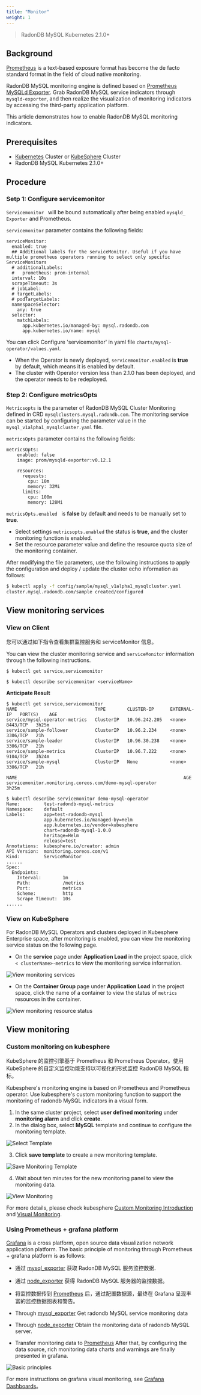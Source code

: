 ```yaml
---
title: "Monitor"
weight: 1
---
```


> RadonDB MySQL Kubernetes 2.1.0+

## Background
[Prometheus](https://prometheus.io/) is a text-based exposure format has become the de facto standard format in the field of cloud native monitoring.

RadonDB MySQL monitoring engine is defined based on [Prometheus MySQLd Exporter](https://github.com/prometheus/mysqld_exporter). Grab RadonDB MySQL service indicators through `mysqld-exporter`, and then realize the visualization of monitoring indicators by accessing the third-party application platform.

This article demonstrates how to enable RadonDB MySQL monitoring indicators.

## Prerequisites

- [Kubernetes](../install/kubernetes.md) Cluster or [KubeSphere](../install/kubesphere.md) Cluster
- RadonDB MySQL Kubernetes 2.1.0+

## Procedure

### Setp 1:  Configure servicemonitor

`Servicemonitor ` will be bound automatically after being enabled ` mysqld_ Exporter ` and Prometheus.

`servicemonitor` parameter contains the following fields:

```shell
serviceMonitor:
  enabled: true
  ## Additional labels for the serviceMonitor. Useful if you have multiple prometheus operators running to select only specific ServiceMonitors
  # additionalLabels:
  #   prometheus: prom-internal
  interval: 10s
  scrapeTimeout: 3s
  # jobLabel:
  # targetLabels:
  # podTargetLabels:
  namespaceSelector:
    any: true
  selector:
    matchLabels:
      app.kubernetes.io/managed-by: mysql.radondb.com
      app.kubernetes.io/name: mysql
```

You can click Configure 'servicemonitor' in yaml file `charts/mysql-operator/values.yaml`.

- When the Operator is newly deployed, `servicemonitor.enabled` is **true** by default, which means it is enabled by default.
- The cluster with Operator version less than 2.1.0 has been deployed, and the operator needs to be redeployed.

### Step 2: Configure metricsOpts

`Metricsopts` is the parameter of RadonDB MySQL Cluster Monitoring defined in CRD `mysqlclusters.mysql.radondb.com`. The monitoring service can be started by configuring the parameter value in the `mysql_v1alpha1_mysqlcluster.yaml` file.

`metricsOpts` parameter contains the following fields:

```shell
metricsOpts:
    enabled: false  
    image: prom/mysqld-exporter:v0.12.1

    resources:
      requests:
        cpu: 10m
        memory: 32Mi
      limits:
        cpu: 100m
        memory: 128Mi
```

`metricsOpts.enabled ` is **false** by default and needs to be manually set to **true**.

- Select settings `metricsopts.enabled` the status is **true**, and the cluster monitoring function is enabled.
- Set the resource parameter value and define the resource quota size of the monitoring container.

After modifying the file parameters, use the following instructions to apply the configuration and deploy / update the cluster echo information as follows:

```bash
$ kubectl apply -f config/sample/mysql_v1alpha1_mysqlcluster.yaml
cluster.mysql.radondb.com/sample created/configured
```

## View monitoring services

### View on Client

您可以通过如下指令查看集群监控服务和 serviceMonitor 信息。

You can view the cluster monitoring service and `serviceMonitor` information through the following instructions.

```shell
$ kubectl get service,servicemonitor

$ kubectl describe servicemonitor <serviceName>
```

**Anticipate Result**

```shell
$ kubectl get service,servicemonitor
NAME                             TYPE        CLUSTER-IP      EXTERNAL-IP   PORT(S)    AGE
service/mysql-operator-metrics   ClusterIP   10.96.242.205   <none>        8443/TCP   3h25m
service/sample-follower          ClusterIP   10.96.2.234     <none>        3306/TCP   21h
service/sample-leader            ClusterIP   10.96.30.238    <none>        3306/TCP   21h
service/sample-metrics           ClusterIP   10.96.7.222     <none>        9104/TCP   3h24m
service/sample-mysql             ClusterIP   None            <none>        3306/TCP   21h

NAME                                                              AGE
servicemonitor.monitoring.coreos.com/demo-mysql-operator          3h25m

$ kubectl describe servicemonitor demo-mysql-operator 
Name:         test-radondb-mysql-metrics
Namespace:    default
Labels:       app=test-radondb-mysql
              app.kubernetes.io/managed-by=Helm
              app.kubernetes.io/vendor=kubesphere
              chart=radondb-mysql-1.0.0
              heritage=Helm
              release=test
Annotations:  kubesphere.io/creator: admin
API Version:  monitoring.coreos.com/v1
Kind:         ServiceMonitor
......
Spec:
  Endpoints:
    Interval:        1m
    Path:            /metrics
    Port:            metrics
    Scheme:          http
    Scrape Timeout:  10s
......
```

### View on KubeSphere

For RadonDB MySQL Operators and clusters deployed in Kubesphere Enterprise space, after monitoring is enabled, you can view the monitoring service status on the following page.

- On the **service** page under **Application Load** in the project space, click `< clusterName>-metrics` to view the monitoring service information.

![View monitoring services](https://dbg-files.pek3b.qingstor.com/radondb_website/docs/features/monitoring/monitor_service.png)

- On the **Container Group** page under **Application Load** in the project space, click the name of a container to view the status of `metrics` resources in the container.

![View monitoring resource status](https://dbg-files.pek3b.qingstor.com/radondb_website/docs/features/monitoring/pod_metrics.png)

## View monitoring

### Custom monitoring on kubesphere

KubeSphere 的监控引擎基于 Prometheus 和 Prometheus Operator。使用 KubeSphere 的自定义监控功能支持以可视化的形式监控 RadonDB MySQL 指标。

Kubesphere's monitoring engine is based on Prometheus and Prometheus operator. Use kubesphere's custom monitoring function to support the monitoring of radondb MySQL indicators in a visual form.

1. In the same cluster project, select **user defined monitoring** under **monitoring alarm** and click **create**.
2. In the dialog box, select **MySQL** template and continue to configure the monitoring template.

![Select Template](https://dbg-files.pek3b.qingstor.com/radondb_website/docs/features/monitoring/mysql_exporter.png)

3. Click **save template** to create a new monitoring template.

![Save Monitoring Template](https://dbg-files.pek3b.qingstor.com/radondb_website/docs/features/monitoring/config_dashboard.png)

4. Wait about ten minutes for the new monitoring panel to view the monitoring data.

![View Monitoring](https://dbg-files.pek3b.qingstor.com/radondb_website/docs/features/monitoring/monitor_overview.png)

For more details, please check kubesphere [Custom Monitoring Introduction](https://kubesphere.io/zh/docs/project-user-guide/custom-application-monitoring/introduction/) and [Visual Monitoring](https://kubesphere.io/zh/docs/project-user-guide/custom-application-monitoring/visualization/overview/).

### Using Prometheus + grafana platform

[Grafana](https://github.com/grafana/grafana) is a cross platform, open source data visualization network application platform. The basic principle of monitoring through Prometheus + grafana platform is as follows:

- 通过 [mysql_exporter](https://github.com/prometheus/mysqld_exporter) 获取 RadonDB MySQL 服务监控数据.
- 通过 [node_exporter](https://github.com/prometheus/node_exporter) 获得 RadonDB MySQL 服务器的监控数据。
- 将监控数据传到 [Prometheus](https://prometheus.io/download/) 后，通过配置数据源，最终在 Grafana 呈现丰富的监控数据图表和警告。

- Through [mysql_exporter](https://github.com/prometheus/mysqld_exporter) Get radondb MySQL service monitoring data
- Through [node_exporter](https://github.com/prometheus/node_exporter) Obtain the monitoring data of radondb MySQL server.
- Transfer monitoring data to [Prometheus](https://prometheus.io/download/) After that, by configuring the data source, rich monitoring data charts and warnings are finally presented in grafana.


![Basic principles](https://dbg-files.pek3b.qingstor.com/radondb_website/docs/features/monitoring/prometheus_grafana.png)

For more instructions on grafana visual monitoring, see [Grafana Dashboards](https://grafana.com/docs/grafana/latest/dashboards/)。

